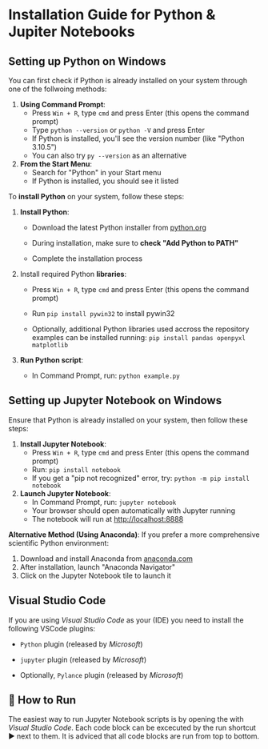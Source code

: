 # Installation Guide for Python & Jupiter Notebooks

## Setting up Python on Windows

You can first check if Python is already installed on your system through one of the follwoing methods:

1. **Using Command Prompt**:
   - Press `Win + R`, type `cmd` and press Enter (this opens the command prompt)
   - Type `python --version` or `python -V` and press Enter
   - If Python is installed, you'll see the version number (like "Python 3.10.5")
   - You can also try `py --version` as an alternative
2. **From the Start Menu**:
   - Search for "Python" in your Start menu
   - If Python is installed, you should see it listed

To **install Python** on your system, follow these steps:

1. **Install Python**:
   
   - Download the latest Python installer from [python.org](https://python.org)
   
   - During installation, make sure to **check "Add Python to PATH"**
   
   - Complete the installation process

2. Install required Python **libraries**:
   
   - Press `Win + R`, type `cmd` and press Enter (this opens the command prompt)
   
   - Run `pip install pywin32` to install pywin32
   
   - Optionally, additional Python libraries used accross the repository examples can be installed running: `pip install pandas openpyxl matplotlib`

3. **Run Python script**:
   
   - In Command Prompt, run: `python example.py`



## Setting up Jupyter Notebook on Windows

Ensure that Python is already installed on your system, then follow these steps:

1. **Install Jupyter Notebook**:
   - Press `Win + R`, type `cmd` and press Enter (this opens the command prompt)
   - Run: `pip install notebook`
   - If you get a "pip not recognized" error, try: `python -m pip install notebook`
2. **Launch Jupyter Notebook**:
   - In Command Prompt, run: `jupyter notebook`
   - Your browser should open automatically with Jupyter running
   - The notebook will run at [http://localhost:8888](http://localhost:8888)

**Alternative Method (Using Anaconda)**:
If you prefer a more comprehensive scientific Python environment:

1. Download and install Anaconda from [anaconda.com](https://anaconda.com)
2. After installation, launch "Anaconda Navigator"
3. Click on the Jupyter Notebook tile to launch it



## Visual Studio Code

If you are using *Visual Studio Code* as your (IDE) you need to install the following VSCode plugins:

- `Python` plugin (released by *Microsoft*)

- `jupyter` plugin (released by *Microsoft*)

- Optionally, `Pylance` plugin (released by *Microsoft*)



## 🚀 How to Run

The easiest way to run Jupyter Notebook scripts is by opening the with *Visual Studio Code*. Each code block can be excecuted by the run shortcut ▶️ next to them. It is adviced that all code blocks are run from top to bottom.